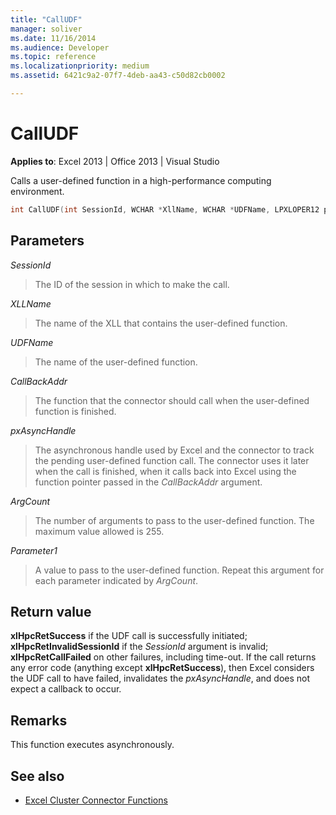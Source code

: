 ```yaml
---
title: "CallUDF"
manager: soliver
ms.date: 11/16/2014
ms.audience: Developer
ms.topic: reference
ms.localizationpriority: medium
ms.assetid: 6421c9a2-07f7-4deb-aa43-c50d82cb0002

---
```


# CallUDF

**Applies to**: Excel 2013 | Office 2013 | Visual Studio 
  
Calls a user-defined function in a high-performance computing environment.
  
```cpp
int CallUDF(int SessionId, WCHAR *XllName, WCHAR *UDFName, LPXLOPER12 pxAsyncHandle, int (*CallBackAddr)(), int ArgCount, LPXLOPER12 Parameter1, ...)
```

## Parameters

_SessionId_
  
> The ID of the session in which to make the call.
    
_XLLName_
  
> The name of the XLL that contains the user-defined function.
    
_UDFName_
  
> The name of the user-defined function.
    
_CallBackAddr_
  
> The function that the connector should call when the user-defined function is finished.
    
_pxAsyncHandle_
  
> The asynchronous handle used by Excel and the connector to track the pending user-defined function call. The connector uses it later when the call is finished, when it calls back into Excel using the function pointer passed in the  _CallBackAddr_ argument. 
    
_ArgCount_
  
> The number of arguments to pass to the user-defined function. The maximum value allowed is 255.
    
_Parameter1_
  
> A value to pass to the user-defined function. Repeat this argument for each parameter indicated by  _ArgCount_.
    
## Return value

**xlHpcRetSuccess** if the UDF call is successfully initiated; **xlHpcRetInvalidSessionId** if the  _SessionId_ argument is invalid; **xlHpcRetCallFailed** on other failures, including time-out. If the call returns any error code (anything except **xlHpcRetSuccess**), then Excel considers the UDF call to have failed, invalidates the  _pxAsyncHandle_, and does not expect a callback to occur.
  
## Remarks

This function executes asynchronously.
  
## See also

- [Excel Cluster Connector Functions](excel-cluster-connector-functions.md)

